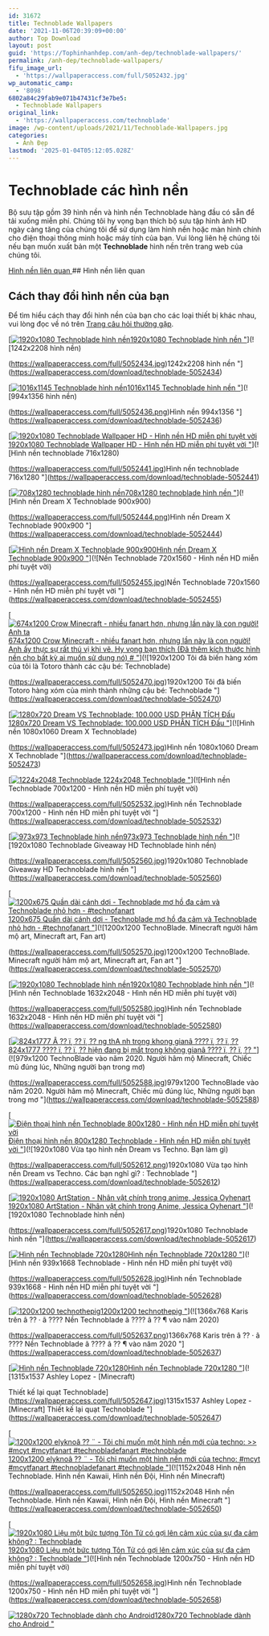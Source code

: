 ```yaml
---
id: 31672
title: Technoblade Wallpapers
date: '2021-11-06T20:39:09+00:00'
author: Top Download
layout: post
guid: 'https://Tophinhanhdep.com/anh-dep/technoblade-wallpapers/'
permalink: /anh-dep/technoblade-wallpapers/
fifu_image_url:
  - 'https://wallpaperaccess.com/full/5052432.jpg'
wp_automatic_camp:
  - '8098'
6802a84c29fab9e071b47431cf3e7be5:
  - Technoblade Wallpapers
original_link:
  - 'https://wallpaperaccess.com/technoblade'
image: /wp-content/uploads/2021/11/Technoblade-Wallpapers.jpg
categories:
  - Ảnh Đẹp
lastmod: '2025-01-04T05:12:05.028Z'
---
```

# Technoblade các hình nền

Bộ sưu tập gồm 39 hình nền và hình nền Technoblade hàng đầu có sẵn để tải xuống miễn phí. Chúng tôi hy vọng bạn thích bộ sưu tập hình ảnh HD ngày càng tăng của chúng tôi để sử dụng làm hình nền hoặc màn hình chính cho điện thoại thông minh hoặc máy tính của bạn. Vui lòng liên hệ chúng tôi nếu bạn muốn xuất bản một **Technoblade** hình nền trên trang web của chúng tôi.

[Hình nền liên quan ](#related) ## Hình nền liên quan

## Cách thay đổi hình nền của bạn

Để tìm hiểu cách thay đổi hình nền của bạn cho các loại thiết bị khác nhau, vui lòng đọc về nó trên [Trang câu hỏi thường gặp](https://tophinhanhdep.com/faq/).

  
[[![1920x1080 Technoblade hình nền](https://wallpaperaccess.com/full/5052432.jpg)1920x1080 Technoblade hình nền "](https://wallpaperaccess.com/download/technoblade-5052432)](![1242x2208 hình nền)

(https://wallpaperaccess.com/full/5052434.jpg)1242x2208 hình nền "](https://wallpaperaccess.com/download/technoblade-5052434)

[[![1016x1145 Technoblade hình nền](https://wallpaperaccess.com/full/5052435.jpg)1016x1145 Technoblade hình nền "](https://wallpaperaccess.com/download/technoblade-5052435)](![994x1356 hình nền)

(https://wallpaperaccess.com/full/5052436.png)Hình nền 994x1356 "](https://wallpaperaccess.com/download/technoblade-5052436)

[[![1920x1080 Technoblade Wallpaper HD - Hình nền HD miễn phí tuyệt vời](https://wallpaperaccess.com/full/5052439.jpg)1920x1080 Technoblade Wallpaper HD - Hình nền HD miễn phí tuyệt vời "](https://wallpaperaccess.com/download/technoblade-5052439)](![Hình nền technoblade 716x1280)

(https://wallpaperaccess.com/full/5052441.jpg)Hình nền technoblade 716x1280 "](https://wallpaperaccess.com/download/technoblade-5052441)

[[![708x1280 technoblade hình nền](https://wallpaperaccess.com/full/5052442.jpg)708x1280 technoblade hình nền "](https://wallpaperaccess.com/download/technoblade-5052442)](![Hình nền Dream X Technoblade 900x900)

(https://wallpaperaccess.com/full/5052444.png)Hình nền Dream X Technoblade 900x900 "](https://wallpaperaccess.com/download/technoblade-5052444)

[[![Hình nền Dream X Technoblade 900x900](https://wallpaperaccess.com/full/5052454.png)Hình nền Dream X Technoblade 900x900 "](https://wallpaperaccess.com/download/technoblade-5052454)](![Nền Technoblade 720x1560 - Hình nền HD miễn phí tuyệt vời)

(https://wallpaperaccess.com/full/5052455.jpg)Nền Technoblade 720x1560 - Hình nền HD miễn phí tuyệt vời "](https://wallpaperaccess.com/download/technoblade-5052455)

[[![674x1200 Crow Minecraft - nhiều fanart hơn, nhưng lần này là con người!  Anh ta](https://wallpaperaccess.com/full/5052465.jpg)674x1200 Crow Minecraft - nhiều fanart hơn, nhưng lần này là con người! Anh ấy thực sự rất thú vị khi vẽ. Hy vọng bạn thích (Đã thêm kích thước hình nền cho bất kỳ ai muốn sử dụng nó) # "](https://wallpaperaccess.com/download/technoblade-5052465)](![1920x1200 Tôi đã biến hàng xóm của tôi là Totoro thành các cậu bé: Technoblade)

(https://wallpaperaccess.com/full/5052470.jpg)1920x1200 Tôi đã biến Totoro hàng xóm của mình thành những cậu bé: Technoblade "](https://wallpaperaccess.com/download/technoblade-5052470)

[[![1280x720 Dream VS Technoblade: 100.000 USD PHÂN TÍCH Đấu](https://wallpaperaccess.com/full/4736503.jpg)1280x720 Dream VS Technoblade: 100.000 USD PHÂN TÍCH Đấu "](https://wallpaperaccess.com/download/technoblade-4736503)](![Hình nền 1080x1060 Dream X Technoblade)

(https://wallpaperaccess.com/full/5052473.jpg)Hình nền 1080x1060 Dream X Technoblade "](https://wallpaperaccess.com/download/technoblade-5052473)

[[![1224x2048 Technoblade](https://wallpaperaccess.com/full/5052517.jpg) 1224x2048 Technoblade "](https://wallpaperaccess.com/download/technoblade-5052517)](![Hình nền Technoblade 700x1200 - Hình nền HD miễn phí tuyệt vời)

(https://wallpaperaccess.com/full/5052532.jpg)Hình nền Technoblade 700x1200 - Hình nền HD miễn phí tuyệt vời "](https://wallpaperaccess.com/download/technoblade-5052532)

[[![973x973 Technoblade hình nền](https://wallpaperaccess.com/full/5052556.png)973x973 Technoblade hình nền "](https://wallpaperaccess.com/download/technoblade-5052556)](![1920x1080 Technoblade Giveaway HD Technoblade hình nền)

(https://wallpaperaccess.com/full/5052560.jpg)1920x1080 Technoblade Giveaway HD Technoblade hình nền "](https://wallpaperaccess.com/download/technoblade-5052560)

[[![1200x675 Quần dài cánh dơi - Technoblade mơ hồ đa cảm và Technoblade nhỏ hơn - #technofanart](https://wallpaperaccess.com/full/5052569.jpg)1200x675 Quần dài cánh dơi - Technoblade mơ hồ đa cảm và Technoblade nhỏ hơn - #technofanart "](https://wallpaperaccess.com/download/technoblade-5052569)](![1200x1200 TechnoBlade.  Minecraft người hâm mộ art, Minecraft art, Fan art)

(https://wallpaperaccess.com/full/5052570.jpg)1200x1200 TechnoBlade. Minecraft người hâm mộ art, Minecraft art, Fan art "](https://wallpaperaccess.com/download/technoblade-5052570)

[[![1920x1080 Technoblade hình nền](https://wallpaperaccess.com/full/5052575.png)1920x1080 Technoblade hình nền "](https://wallpaperaccess.com/download/technoblade-5052575)](![Hình nền Technoblade 1632x2048 - Hình nền HD miễn phí tuyệt vời)

(https://wallpaperaccess.com/full/5052580.jpg)Hình nền Technoblade 1632x2048 - Hình nền HD miễn phí tuyệt vời "](https://wallpaperaccess.com/download/technoblade-5052580)

[[![824x1777 Â ?? ï¸ ?? ï¸ ?? ng thA nh trong khong gianâ ???? ï¸ ?? ï¸ ??](https://wallpaperaccess.com/full/4736565.jpg)824x1777 ???? ï¸ ?? ï¸ ?? hiện đang bị mất trong không gianâ ???? ï¸ ?? ï¸ ?? "](https://wallpaperaccess.com/download/technoblade-4736565)](![979x1200 TechnoBlade vào năm 2020. Người hâm mộ Minecraft, Chiếc mũ đúng lúc, Những người bạn trong mơ)

(https://wallpaperaccess.com/full/5052588.jpg)979x1200 TechnoBlade vào năm 2020. Người hâm mộ Minecraft, Chiếc mũ đúng lúc, Những người bạn trong mơ "](https://wallpaperaccess.com/download/technoblade-5052588)

[[![Điện thoại hình nền Technoblade 800x1280 - Hình nền HD miễn phí tuyệt vời](https://wallpaperaccess.com/full/5052599.jpg)Điện thoại hình nền 800x1280 Technoblade - Hình nền HD miễn phí tuyệt vời "](https://wallpaperaccess.com/download/technoblade-5052599)](![1920x1080 Vừa tạo hình nền Dream vs Techno.  Bạn làm gì)

(https://wallpaperaccess.com/full/5052612.png)1920x1080 Vừa tạo hình nền Dream vs Techno. Các bạn nghĩ gì? : Technoblade "](https://wallpaperaccess.com/download/technoblade-5052612)

[[![1920x1080 ArtStation - Nhân vật chính trong anime, Jessica Oyhenart](https://wallpaperaccess.com/full/5052614.jpg)1920x1080 ArtStation - Nhân vật chính trong Anime, Jessica Oyhenart "](https://wallpaperaccess.com/download/technoblade-5052614)](![1920x1080 Technoblade hình nền)

(https://wallpaperaccess.com/full/5052617.png)1920x1080 Technoblade hình nền "](https://wallpaperaccess.com/download/technoblade-5052617)

[[![Hình nền Technoblade 720x1280](https://wallpaperaccess.com/full/5052623.jpg)Hình nền Technoblade 720x1280 "](https://wallpaperaccess.com/download/technoblade-5052623)](![Hình nền 939x1668 Technoblade - Hình nền HD miễn phí tuyệt vời)

(https://wallpaperaccess.com/full/5052628.jpg)Hình nền Technoblade 939x1668 - Hình nền HD miễn phí tuyệt vời "](https://wallpaperaccess.com/download/technoblade-5052628)

[[![1200x1200 technothepig](https://wallpaperaccess.com/full/5052633.jpg)1200x1200 technothepig "](https://wallpaperaccess.com/download/technoblade-5052633)](![1366x768 Karis trên â ?? · ã ????  Nền Technoblade ã ???? â ?? ¶ vào năm 2020)

(https://wallpaperaccess.com/full/5052637.png)1366x768 Karis trên â ?? · ã ???? Nền Technoblade ã ???? â ?? ¶ vào năm 2020 "](https://wallpaperaccess.com/download/technoblade-5052637)

[[![Hình nền Technoblade 720x1280](https://wallpaperaccess.com/full/5052646.jpg)Hình nền Technoblade 720x1280 "](https://wallpaperaccess.com/download/technoblade-5052646)](![1315x1537 Ashley Lopez - [Minecraft)

 Thiết kế lại quạt Technoblade](https://wallpaperaccess.com/full/5052647.jpg)1315x1537 Ashley Lopez - \[Minecraft\] Thiết kế lại quạt Technoblade "](https://wallpaperaccess.com/download/technoblade-5052647)

[[![1200x1200 elyknoâ ?? ¨ - Tôi chỉ muốn một hình nền mới của techno: >> #mcyt #mcytfanart #technobladefanart #technoblade]()1200x1200 elyknoâ ?? ¨ - Tôi chỉ muốn một hình nền mới của techno:  #mcyt #mcytfanart #technobladefanart #technoblade "](https://wallpaperaccess.com/download/technoblade-5052648)](![1152x2048 Hình nền Technoblade.  Hình nền Kawaii, Hình nền Đội, Hình nền Minecraft)

(https://wallpaperaccess.com/full/5052650.jpg)1152x2048 Hình nền Technoblade. Hình nền Kawaii, Hình nền Đội, Hình nền Minecraft "](https://wallpaperaccess.com/download/technoblade-5052650)

[[![1920x1080 Liệu một bức tượng Tôn Tử có gợi lên cảm xúc của sự đa cảm không?  : Technoblade](https://wallpaperaccess.com/full/5052657.jpg)1920x1080 Liệu một bức tượng Tôn Tử có gợi lên cảm xúc của sự đa cảm không? : Technoblade "](https://wallpaperaccess.com/download/technoblade-5052657)](![Hình nền Technoblade 1200x750 - Hình nền HD miễn phí tuyệt vời)

(https://wallpaperaccess.com/full/5052658.jpg)Hình nền Technoblade 1200x750 - Hình nền HD miễn phí tuyệt vời "](https://wallpaperaccess.com/download/technoblade-5052658)

[![1280x720 Technoblade dành cho Android](https://wallpaperaccess.com/full/5052663.jpg)1280x720 Technoblade dành cho Android "](https://wallpaperaccess.com/download/technoblade-5052663)
